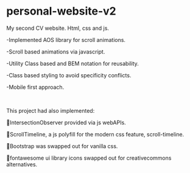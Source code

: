 # personal-website-v2
My second CV website.
Html, css and js.

-Implemented AOS library for scroll animations.

-Scroll based animations via javascript.

-Utility Class based and BEM notation for reusability. 

-Class based styling to avoid specificity conflicts.

-Mobile first approach.

<br />

This project had also implemented:

🍜IntersectionObserver provided via js webAPIs.

🦖ScrollTimeline, a js polyfill for the modern css feature, scroll-timeline.

🧶Bootstrap was swapped out for vanilla css.

💫fontawesome ui library icons swapped out for creativecommons alternatives.
